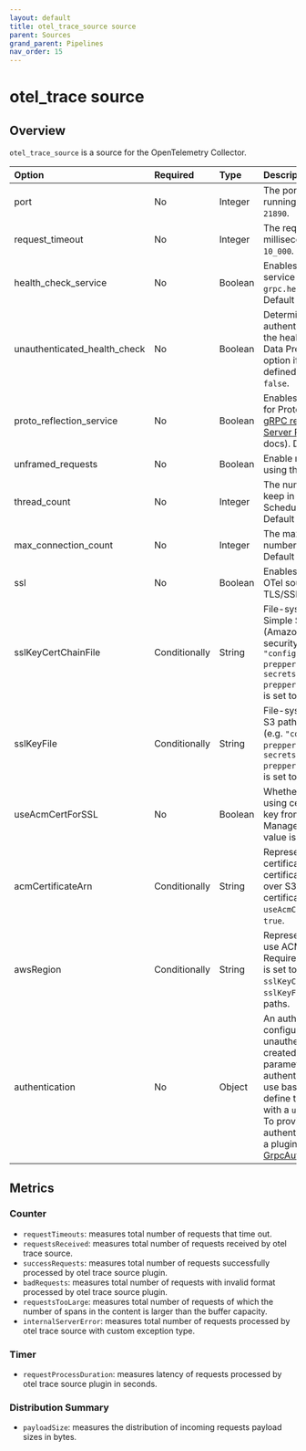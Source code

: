 ```yaml
---
layout: default
title: otel_trace_source source
parent: Sources
grand_parent: Pipelines
nav_order: 15
---
```



# otel_trace source 

## Overview

`otel_trace_source` is a source for the OpenTelemetry Collector.

<!--- What does otel_trace_source do? Other plugins include that in the overview section.--->

Option | Required | Type | Description
:--- | :--- | :--- | :---
port | No | Integer | The port OTel trace source is running on. Default value is `21890`.
request_timeout | No | Integer | The request timeout in milliseconds. Default value is `10_000`.
health_check_service | No | Boolean | Enables a gRPC health check service under `grpc.health.v1/Health/Check`. Default value is `false`.
unauthenticated_health_check | No | Boolean | Determines whether or not authentication is required on the health check endpoint. Data Prepper ignores this option if no authentication is defined. Default value is `false`.
proto_reflection_service | No | Boolean | Enables a reflection service for Protobuf services (see [gRPC reflection](https://github.com/grpc/grpc/blob/master/doc/server-reflection.md) and [gRPC Server Reflection Tutorial](https://github.com/grpc/grpc-java/blob/master/documentation/server-reflection-tutorial.md) docs). Default value is `false`.
unframed_requests | No | Boolean | Enable requests not framed using the gRPC wire protocol.
thread_count | No | Integer | The number of threads to keep in the ScheduledThreadPool. Default value is `200`.
max_connection_count | No | Integer | The maximum allowed number of open connections. Default value is `500`.
ssl | No | Boolean | Enables connections to the OTel source port over TLS/SSL. Defaults to `true`.
sslKeyCertChainFile | Conditionally | String | File-system path or Amazon Simple Storage Service (Amazon S3) path to the security certificate (e.g. `"config/demo-data-prepper.crt"` or `"s3://my-secrets-bucket/demo-data-prepper.crt"`). Required if `ssl` is set to `true`.
sslKeyFile | Conditionally | String | File-system path or Amazon S3 path to the security key (e.g. `"config/demo-data-prepper.key"` or `"s3://my-secrets-bucket/demo-data-prepper.key"`). Required if `ssl` is set to `true`.
useAcmCertForSSL | No | Boolean | Whether to enable TLS/SSL using certificate and private key from AWS Certificate Manager (ACM). Default value is `false`.
acmCertificateArn | Conditionally | String | Represents the ACM certificate ARN. ACM certificate take preference over S3 or local file system certificate. Required if `useAcmCertForSSL` is set to `true`.
awsRegion | Conditionally | String | Represents the AWS region to use ACM or Amazon S3. Required if `useAcmCertForSSL` is set to `true` or `sslKeyCertChainFile` and `sslKeyFile` are Amazon S3 paths.
authentication | No | Object | An authentication configuration. By default, an unauthenticated server is created for the pipeline. This parameter uses pluggable authentication for HTTPS. To use basic authentication, define the `http_basic` plugin with a `username` and `password`. To provide customer authentication, use or create a plugin that implements [GrpcAuthenticationProvider](https://github.com/opensearch-project/data-prepper/blob/main/data-prepper-plugins/armeria-common/src/main/java/com/amazon/dataprepper/armeria/authentication/GrpcAuthenticationProvider.java).

<!--- ## Configuration

Content will be added to this section.--->

## Metrics

### Counter
- `requestTimeouts`: measures total number of requests that time out.
- `requestsReceived`: measures total number of requests received by otel trace source.
- `successRequests`: measures total number of requests successfully processed by otel trace source plugin.
- `badRequests`: measures total number of requests with invalid format processed by otel trace source plugin.
- `requestsTooLarge`: measures total number of requests of which the number of spans in the content is larger than the buffer capacity.
- `internalServerError`: measures total number of requests processed by otel trace source with custom exception type.

### Timer
- `requestProcessDuration`: measures latency of requests processed by otel trace source plugin in seconds.

### Distribution Summary
- `payloadSize`: measures the distribution of incoming requests payload sizes in bytes.